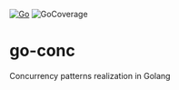 [![Go](https://github.com/dannysy/go-conc/actions/workflows/go.yml/badge.svg)](https://github.com/dannysy/go-conc/actions/workflows/go.yml)
![GoCoverage](https://img.shields.io/badge/Coverage-80.7%25-green)
# go-conc
Concurrency patterns realization in Golang